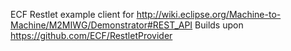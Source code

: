 ECF Restlet example client for http://wiki.eclipse.org/Machine-to-Machine/M2MIWG/Demonstrator#REST_API
Builds upon https://github.com/ECF/RestletProvider